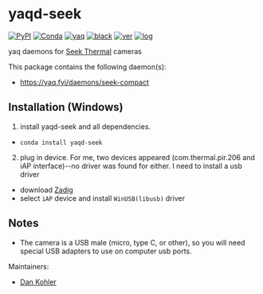 # yaqd-seek

[![PyPI](https://img.shields.io/pypi/v/yaqd-seek)](https://pypi.org/project/yaqd-seek)
[![Conda](https://img.shields.io/conda/vn/conda-forge/yaqd-seek)](https://anaconda.org/conda-forge/yaqd-seek)
[![yaq](https://img.shields.io/badge/framework-yaq-orange)](https://yaq.fyi/)
[![black](https://img.shields.io/badge/code--style-black-black)](https://black.readthedocs.io/)
[![ver](https://img.shields.io/badge/calver-YYYY.M.MICRO-blue)](https://calver.org/)
[![log](https://img.shields.io/badge/change-log-informational)](https://github.com/yaq-project/yaqd-seek/-/blob/main/CHANGELOG.md)

yaq daemons for [Seek Thermal](https://www.thermal.com/) cameras

This package contains the following daemon(s):

- https://yaq.fyi/daemons/seek-compact

## Installation (Windows)
1. install yaqd-seek and all dependencies.
  - `conda install yaqd-seek`
2. plug in device.  For me, two devices appeared (com.thermal.pir.206 and iAP interface)--no driver was found for either. I need to install a usb driver
  - download [Zadig](https://zadig.akeo.ie/)
  - select `iAP` device and install `WinUSB(libusb)` driver

## Notes
- The camera is a USB male (micro, type C, or other), so you will need special USB adapters to use on computer usb ports.

Maintainers:

- [Dan Kohler](https://github.com/ddkohler)
